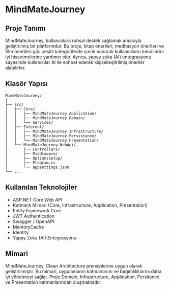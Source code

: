 # MindMateJourney

## Proje Tanımı
MindMateJourney, kullanıcılara ruhsal destek sağlamak amacıyla geliştirilmiş bir platformdur. Bu proje, kitap önerileri, meditasyon önerileri ve film önerileri gibi çeşitli kategorilerde içerik sunarak kullanıcıların kendilerini iyi hissetmelerine yardımcı olur. Ayrıca, yapay zeka (AI) entegrasyonu sayesinde kullanıcılar AI ile sohbet ederek kişiselleştirilmiş öneriler alabilirler.

## Klasör Yapısı
```
MindMateJourney/
│
├── src/
│   ├── Core/
│   │   ├── MindMateJourney.Application/
│   │   ├── MindMateJourney.Domain/
│   │   └── Services/
│   ├── External/
│   │   ├── MindMateJourney.Infrastructure/
│   │   ├── MindMateJourney.Persistance/
│   │   └── MindMateJourney.Presentation/
│   └── MindMateJourney.WebApi/
│       ├── Controllers/
│       ├── Middleware/
│       ├── OptionsSetup/
│       ├── Program.cs
│       └── appsettings.json
└── ...
```


## Kullanılan Teknolojiler
- ASP.NET Core Web API
- Katmanlı Mimari (Core, Infrastructure, Application, Presentation)
- Entity Framework Core
- JWT Authentication
- Swagger / OpenAPI
- MemoryCache
- Identity
- Yapay Zeka (AI) Entegrasyonu


## Mimari
MindMateJourney, Clean Architecture prensiplerine uygun olarak geliştirilmiştir. Bu mimari, uygulamanın katmanlarını ve bağımlılıklarını daha iyi yönetmeyi sağlar. Proje Domain, Infrastructure, Application, Persitance ve Presentation  katmanlarından oluşmaktadır. 